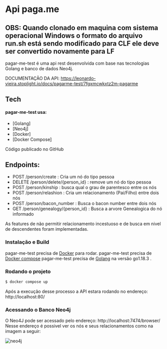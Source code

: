 # Api paga.me

## OBS: Quando clonado em maquina com sistema operacional Windows o formato do arquivo run.sh está sendo modificado para CLF ele deve ser convertido novamente para LF

pagar-me-test é uma api rest desenvolvida com base nas tecnologias Golang e banco de dados Neo4j.

DOCUMENTAÇÃO DA API: https://leonardo-vieira.stoplight.io/docs/pagarme-test/7fgxmcwkxtz2m-pagarme

## Tech
#### pagar-me-test usa:

* [Golang]
* [Neo4j]
* [Docker]
* [Docker Compose]

Código publicado no GitHub

## Endpoints:
  - POST /person/create : Cria um nó do tipo pessoa
  - DELETE /person/delete/{person_id} : remove um nó do tipo pessoa
  - POST /person/kinship : busca qual o grau de parentesco entre  os nós
  - POST /person/relashion : Cria um relacionamento (Pai/Filho) entre dois nós
  - POST /person/bacon_number : Busca o bacon number entre dois nós
  - GET /person/genealogy/{person_id} : Busca a arvore Genealogica do nó informado

  As features de não permitir relacionamento incestuoso e de busca em nivel de descendentes foram implementadas.
 
### Instalação e Build

pagar-me-test precisa de [Docker](https://docs.docker.com/desktop/windows/install/) para rodar.
pagar-me-test precisa de [Docker compose](https://docs.docker.com/desktop/windows/install/)
pagar-me-test precisa de [Golang](https://docs.docker.com/compose/install/) na versão go1.18.3 .

### Rodando o projeto
```sh
$ docker compose up 
```
Após a execução desse processo a API estara rodando no endereço: http://localhost:80/

### Acessando o Banco Neo4j

O Neo4J pode ser acessado pelo endereço: http://localhost:7474/browser/
Nesse endereço é possivel ver os nós e seus relacionamentos como na imagem a seguir:

![neo4j](https://i.ibb.co/MDYb4Fh/neo4j.png)
